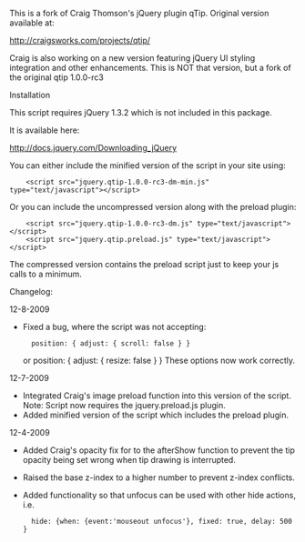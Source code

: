 This is a fork of Craig Thomson's jQuery plugin qTip. Original version available at:

http://craigsworks.com/projects/qtip/

Craig is also working on a new version featuring jQuery UI styling integration and other enhancements. This is NOT that version, but a fork of the
original qtip 1.0.0-rc3

Installation

This script requires jQuery 1.3.2 which is not included in this package.

It is available here:

http://docs.jquery.com/Downloading_jQuery

You can either include the minified version of the script in your site using:

		<script src="jquery.qtip-1.0.0-rc3-dm-min.js" type="text/javascript"></script>

Or you can include the uncompressed version along with the preload plugin:

		<script src="jquery.qtip-1.0.0-rc3-dm.js" type="text/javascript"></script>
		<script src="jquery.qtip.preload.js" type="text/javascript"></script>

The compressed version contains the preload script just to keep your js calls to a minimum.


Changelog:

12-8-2009

* Fixed a bug, where the script was not accepting:

		position: { adjust: { scroll: false } }
	or
		position: { adjust: { resize: false } }
	These options now work correctly.
		

12-7-2009

* Integrated Craig's image preload function into this version of the script. Note: Script now requires the jquery.preload.js plugin.
* Added minified version of the script which includes the preload plugin.

12-4-2009

* Added Craig's opacity fix for to the afterShow function to prevent the tip opacity being set wrong when tip drawing is interrupted.
* Raised the base z-index to a higher number to prevent z-index conflicts.
* Added functionality so that unfocus can be used with other hide actions, i.e.

		hide: {when: {event:'mouseout unfocus'}, fixed: true, delay: 500 }

